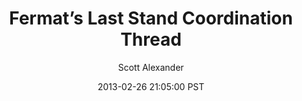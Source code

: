 ---
layout: podcast
title: "Fermat’s Last Stand Coordination Thread"
author: Scott Alexander
description: https://slatestarcodex.com/2013/02/26/fermats-last-stand-coordination-thread/
date: 2013-02-26 21:05:00 PST
length: 625757
duration: 156
guid: fermats-last-stand-coordination-thread
---